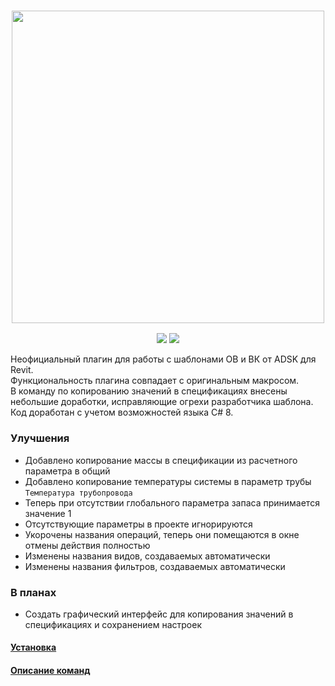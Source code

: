 <h3 align="center"><img src="https://i.imgur.com/mLrwrRs.png" width="500px"></h3>
<p align="center">
  <a href="https://github.com/Nice3point/ADSK-Automatization/releases/latest"><img src="https://img.shields.io/github/release/Nice3point/ADSK-Automatization"></a>
    <a href="https://github.com/Nice3point/ADSK-Automatization/issues"><img src="https://img.shields.io/github/issues/Nice3point/ADSK-Automatization"></a>
</p>
  
Неофициальный плагин для работы с шаблонами ОВ и ВК от ADSK для Revit.   
Функциональность плагина совпадает с оригинальным макросом.  
В команду по копированию значений в спецификациях внесены небольшие доработки, исправляющие огрехи разработчика шаблона.  
Код доработан с учетом возможностей языка С# 8.

### Улучшения
- Добавлено копирование массы в спецификации из расчетного параметра в общий
- Добавлено копирование температуры системы в параметр трубы `Температура трубопровода`
- Теперь при отсутствии глобального параметра запаса принимается значение 1
- Отсутствующие параметры в проекте игнорируются
- Укорочены названия операций, теперь они помещаются в окне отмены действия полностью
- Изменены названия видов, создаваемых автоматически
- Изменены названия фильтров, создаваемых автоматически

### В планах
- Создать графический интерфейс для копирования значений в спецификациях и сохранением настроек

#### [Установка](https://github.com/Nice3point/ADSK-Automatization/wiki/%D0%A3%D1%81%D1%82%D0%B0%D0%BD%D0%BE%D0%B2%D0%BA%D0%B0)
#### [Описание команд](https://knowledge.autodesk.com/ru/support/revit-products/learn-explore/caas/simplecontent/content/-D1-80-D1-83-D0-BA-D0-BE-D0-B2-D0-BE-D0-B4-D1-81-D1-82-D0-B2-D0-BE--D0-BA--D1-88-D0-B0-D0-B1.html)
